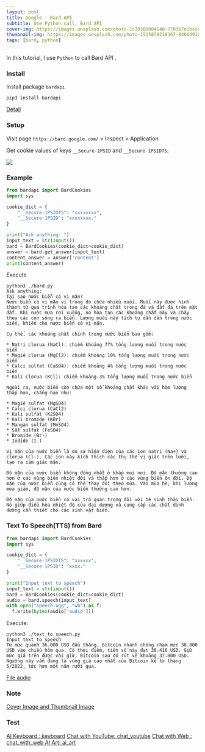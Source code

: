 ```yaml
---
layout: post
title: Google - Bard API
subtitle: Use Python call, Bard API
cover-img: https://images.unsplash.com/photo-1539389004540-770367e1bccb
thumbnail-img: https://images.unsplash.com/photo-1515879218367-8466d910aaa4
tags: [bard, python]
---
```


In this tutorial, I use `Python` to call Bard API .

### Install 
Install package `bardapi` 

```
pip3 install bardapi
```

[Detail](https://github.com/ttpho/Bard-API)

### Setup 

Visit page `https://bard.google.com/` > Inspect > Application 

Get cookie values of keys `__Secure-1PSID` and `__Secure-1PSIDTS`.

<img src = "https://github-production-user-asset-6210df.s3.amazonaws.com/3994863/285595759-7c728502-0e70-4df1-8ce8-56fca4c9d895.png">

### Example

```python
from bardapi import BardCookies
import sys

cookie_dict = {
    "__Secure-1PSIDTS": "xxxxxxxx",
    "__Secure-1PSID": "xxxxxxxx."
}

print("Ask anything: ")
input_text = str(input())
bard = BardCookies(cookie_dict=cookie_dict)
answer = bard.get_answer(input_text)
content_answer = answer['content']
print(content_answer)
```


Execute 

```
python3 ./bard.py
Ask anything: 
Tại sao nước biển có vị mặn?
Nước biển có vị mặn vì trong đó chứa nhiều muối. Muối này được hình thành từ quá trình hòa tan các khoáng chất trong đá và đất đá trên mặt đất. Khi nước mưa rơi xuống, nó hòa tan các khoáng chất này và chảy theo các con sông ra biển. Lượng muối này tích tụ dần dần trong nước biển, khiến cho nước biển có vị mặn.

Cụ thể, các khoáng chất chính trong nước biển bao gồm:

* Natri clorua (NaCl): chiếm khoảng 77% tổng lượng muối trong nước biển
* Magiê clorua (MgCl2): chiếm khoảng 10% tổng lượng muối trong nước biển
* Calci sulfat (CaSO4): chiếm khoảng 4% tổng lượng muối trong nước biển
* Kali clorua (KCl): chiếm khoảng 3% tổng lượng muối trong nước biển

Ngoài ra, nước biển còn chứa một số khoáng chất khác với hàm lượng thấp hơn, chẳng hạn như:

* Magiê sulfat (MgSO4)
* Calci clorua (CaCl2)
* Kali sulfat (K2SO4)
* Kali bromide (KBr)
* Mangan sulfat (MnSO4)
* Sắt sulfat (FeSO4)
* Bromide (Br-)
* Iodide (I-)

Vị mặn của nước biển là do sự hiện diện của các ion natri (Na+) và clorua (Cl-). Các ion này kích thích các thụ thể vị giác trên lưỡi, tạo ra cảm giác mặn.

Độ mặn của nước biển không đồng nhất ở khắp mọi nơi. Độ mặn thường cao hơn ở các vùng biển nhiệt đới và thấp hơn ở các vùng biển ôn đới. Độ mặn của nước biển cũng có thể thay đổi theo mùa. Vào mùa hè, khi lượng mưa giảm, độ mặn của nước biển thường cao hơn.

Độ mặn của nước biển có vai trò quan trọng đối với hệ sinh thái biển. Nó giúp điều hòa nhiệt độ của đại dương và cung cấp các chất dinh dưỡng cần thiết cho các sinh vật biển.
```

### Text To Speech(TTS) from Bard
 
```python
from bardapi import BardCookies
import sys

cookie_dict = {
    "__Secure-1PSIDTS": "xxxxxx",
    "__Secure-1PSID": "xxxx."
}

print("Input text to speech")
input_text = str(input())
bard = BardCookies(cookie_dict=cookie_dict)
audio = bard.speech(input_text)
with open("speech.ogg", "wb") as f:
  f.write(bytes(audio['audio']))
```

Execute: 

```
python3 ./text_to_speech.py
Input text to speech
Từ mức quanh 36.000 USD đầu tháng, Bitcoin nhanh chóng chạm mức 38.000 USD vào chiều hôm qua. Có thời điểm, tiền số này đạt 38.416 USD. Giữ mức giá trên được vài giờ, Bitcoin sau đó rút về khoảng 37.800 USD. Ngưỡng này vẫn đang là vùng giá cao nhất của Bitcoin kể từ tháng 5/2022, tức hơn một năm rưỡi qua.
```

[File audio](https://github.com/ttpho/ttpho.github.io/blob/master/assets/img/bard/speech.ogg)



### Note
[Cover Image and Thumbnail Image](https://unsplash.com/)


### Test 

[AI Keyboard : keyboard](chatsmith://keyboard)
[Chat with YouTube: chat_youtube](chatsmith://chat_youtube)
[Chat with Web : chat_with_web ](chatsmith://chat_with_web)
[AI Art: ai_art](chatsmith://ai_art)
